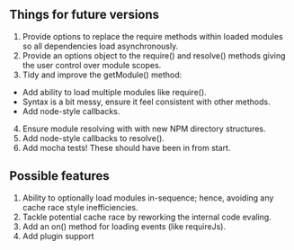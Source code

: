 ## Things for future versions

1. Provide options to replace the require methods within loaded modules so all dependencies load asynchronously.
2. Provide an options object to the require() and resolve() methods giving the user control over module scopes.
3. Tidy and improve the getModule() method:
 * Add ability to load multiple modules like require().
 * Syntax is a bit messy, ensure it feel consistent with other methods.
 * Add node-style callbacks.
4. Ensure module resolving with with new NPM directory structures.
5. Add node-style callbacks to resolve().
6. Add mocha tests! These should have been in from start.

## Possible features

1. Ability to optionally load modules in-sequence; hence, avoiding any cache race style inefficiencies.
2. Tackle potential cache race by reworking the internal code evaling.
3. Add an on() method for loading events (like requireJs).
4. Add plugin support
